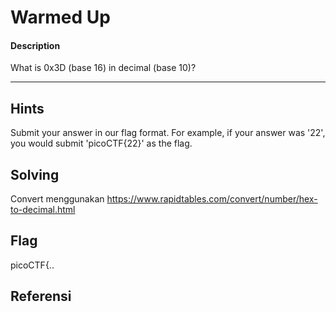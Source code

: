 # Warmed Up
#### Description

What is 0x3D (base 16) in decimal (base 10)?

---
## Hints
Submit your answer in our flag format. For example, if your answer was '22', you would submit 'picoCTF{22}' as the flag.
## Solving
Convert menggunakan https://www.rapidtables.com/convert/number/hex-to-decimal.html
## Flag
picoCTF{..
## Referensi
